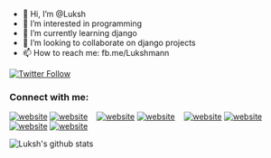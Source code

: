 - 👋 Hi, I’m @Luksh
- 👀 I’m interested in programming
- 🌱 I’m currently learning django
- 💞️ I’m looking to collaborate on django projects
- 📫 How to reach me: fb.me/Lukshmann

[![Twitter Follow](https://img.shields.io/twitter/follow/Beluksh?color=1DA1F2&logo=twitter&style=for-the-badge)](https://twitter.com/intent/follow?original_referer=https%3A%2F%2Fgithub.com%2Beluksh&screen_name=Beluksh)

### Connect with me:

[![website](./img/globe-light.svg)](https://codestackr.com#gh-light-mode-only)
[![website](./img/globe-dark.svg)](https://codestackr.com#gh-dark-mode-only)
&nbsp;&nbsp;
[![website](./img/twitter-light.svg)](https://twitter.com/Beluksh#gh-light-mode-only)
[![website](./img/twitter-dark.svg)](https://twitter.com/Beluksh#gh-dark-mode-only)
&nbsp;&nbsp;
[![website](./img/linkedin-light.svg)](https://linkedin.com/in/Luksh#gh-light-mode-only)
[![website](./img/linkedin-dark.svg)](https://linkedin.com/in/Luksh#gh-dark-mode-only)
&nbsp;&nbsp;
[![website](./img/instagram-light.svg)](https://instagram.com/Lukshmann#gh-light-mode-only)
[![website](./img/instagram-dark.svg)](https://instagram.com/Lukshmann#gh-dark-mode-only)

</details>

[website]: https://laxmanmaharjan.info.np
[twitter]: https://twitter.com/Beluksh
[instagram]: https://instagram.com/Lukshmann
[linkedin]: https://linkedin.com/in/Luksh

<img align="left" alt="Luksh's github stats" src="https://github-readme-stats.vercel.app/api?username=Luksh&show_icons=truehide_border=true" />

<!---
Luksh/Luksh is a ✨ special ✨ repository because its `README.md` (this file) appears on your GitHub profile.
You can click the Preview link to take a look at your changes.
--->
